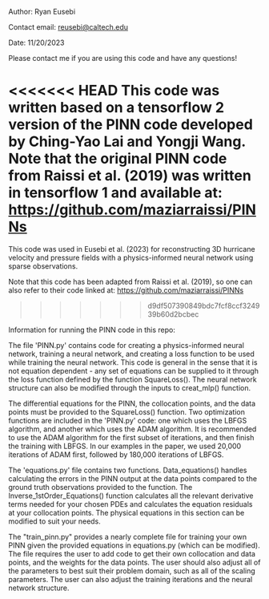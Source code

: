 Author: Ryan Eusebi

Contact email: reusebi@caltech.edu

Date: 11/20/2023

Please contact me if you are using this code and have any questions!

<<<<<<< HEAD
This code was written based on a tensorflow 2 version of the PINN code developed by Ching-Yao Lai and Yongji Wang. Note that the original PINN code from Raissi et al. (2019) was written in tensorflow 1 and available at: https://github.com/maziarraissi/PINNs
=======
This code was used in Eusebi et al. (2023) for reconstructing
3D hurricane velocity and pressure fields with a physics-informed
neural network using sparse observations.

Note that this code has been adapted from Raissi et al. (2019), so
one can also refer to their code linked at:
 https://github.com/maziarraissi/PINNs
>>>>>>> d9df507390849bdc7fcf8ccf324939b60d2bcbec

Information for running the PINN code in this repo:

The file 'PINN.py' contains code for creating a physics-informed 
neural network, training a neural network, and creating a loss
function to be used while training the neural network. This code is
general in the sense that it is not equation dependent - any set of
equations can be supplied to it through the loss function defined by 
the function SquareLoss(). The neural network structure can also be
modified through the inputs to creat_mlp() function.

The differential equations for the PINN, the collocation points, and
the data points must be provided to the SquareLoss() function. Two 
optimization functions are included in the 'PINN.py' code: one which
uses the LBFGS algorithm, and another which uses the ADAM algorithm.
It is recommended to use the ADAM algorithm for the first subset of
iterations, and then finish the training with LBFGS. In our examples
in the paper, we used 20,000 iterations of ADAM first, followed by
180,000 iterations of LBFGS.

The 'equations.py' file contains two functions. Data_equations()
handles calculating the errors in the PINN output at the data points
compared to the ground truth observations provided to the function. 
The Inverse_1stOrder_Equations() function calculates all the relevant
derivative terms needed for your chosen PDEs and calculates the equation
residuals at your collocation points. The physical equations in this section can be modified to suit your needs.

The "train_pinn.py" provides a nearly complete file for training your own
PINN given the provided equations in equations.py (which can be modified). 
The file requires the user to add code to get their own collocation and data points, and the weights for the data points. The user should also adjust all of the parameters to best suit their problem domain, such as all of the scaling parameters. The user can also adjust the training iterations and the neural network structure.




